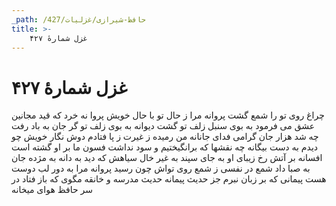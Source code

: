 ```yaml
---
_path: /حافظ-شیرازی/غزلیات/427
title: >-
    غزل شمارهٔ ۴۲۷
---
```

# غزل شمارهٔ ۴۲۷

چراغ روی تو را شمع گشت پروانه
مرا ز حال تو با حال خویش پروا نه
خرد که قید مجانین عشق می فرمود
به بوی سنبل زلف تو گشت دیوانه
به بوی زلف تو گر جان به باد رفت چه شد
هزار جان گرامی فدای جانانه
من رمیده ز غیرت ز پا فتادم دوش
نگار خویش چو دیدم به دست بیگانه
چه نقشها که برانگیختیم و سود نداشت
فسون ما بر او گشته است افسانه
بر آتش رخ زیبای او به جای سپند
به غیر خال سیاهش که دید به دانه
به مژده جان به صبا داد شمع در نفسی
ز شمع روی تواش چون رسید پروانه
مرا به دور لب دوست هست پیمانی
که بر زبان نبرم جز حدیث پیمانه
حدیث مدرسه و خانقه مگوی که باز
فتاد در سر حافظ هوای میخانه
